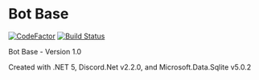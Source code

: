 # Bot Base

[![CodeFactor](https://www.codefactor.io/repository/github/the-mighty-mo/botbase/badge)](https://www.codefactor.io/repository/github/the-mighty-mo/botbase)
[![Build Status](https://hallb1016.visualstudio.com/FBIBot/_apis/build/status/the-mighty-mo.BotBase?branchName=master)](https://hallb1016.visualstudio.com/FBIBot/_build/latest?definitionId=10&branchName=master)

Bot Base - Version 1.0

Created with .NET 5, Discord.Net v2.2.0, and Microsoft.Data.Sqlite v5.0.2
